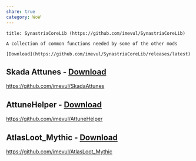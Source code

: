 ```yaml
---
share: true
category: WoW
---
```


```ad-example
title: SynastriaCoreLib (https://github.com/imevul/SynastriaCoreLib)

A collection of common functions needed by some of the other mods

[Download](https://github.com/imevul/SynastriaCoreLib/releases/latest)
```

## Skada Attunes - [Download](https://github.com/imevul/SkadaAttunes/releases/latest)
https://github.com/imevul/SkadaAttunes

## AttuneHelper - [Download](https://github.com/imevul/AttuneHelper/releases/latest)
https://github.com/imevul/AttuneHelper

## AtlasLoot_Mythic - [Download](https://github.com/imevul/AtlasLoot_Mythic/releases/latest)
https://github.com/imevul/AtlasLoot_Mythic
